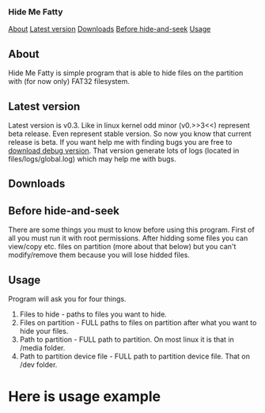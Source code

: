 ### Hide Me Fatty
<a href="#about">About</a>
<a href="#latest-version">Latest version</a>
<a href="#download">Downloads</a>
<a href="#before-hide-and-seek">Before hide-and-seek</a>
<a href="#usage">Usage</a>


## About
Hide Me Fatty is simple program that is able to hide files on the partition with (for now only) FAT32 filesystem.

## Latest version
Latest version is v0.3. 
Like in linux kernel odd minor (v0.>>3<<) represent beta release. Even represent stable version.
So now you know that current release is beta. If you want help me with finding bugs you are free to <a href="#download-debug-version">download debug version</a>. That version generate lots of logs (located in files/logs/global.log) which may help me with bugs.

## Downloads

## Before hide-and-seek
There are some things you must to know before using this program.
First of all you must run it with root permissions.
After hidding some files you can view/copy etc. files on partition (more about that below) but you can't modify/remove them because you will lose hidded files.

## Usage
Program will ask you for four things.
1. Files to hide - paths to files you want to hide.
2. Files on partition - FULL paths to files on partition after what you want to hide your files.
3. Path to partition - FULL path to partition. On most linux it is that in /media folder.
4. Path to partition device file - FULL path to partition device file. That on /dev folder.

# Here is usage example
<code>

</code>